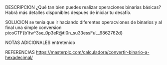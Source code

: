 
DESCRIPCION
¿Qué tan bien puedes realizar operaciones binarias básicas?
Habrá más detalles disponibles después de iniciar tu desafío.

SOLUCION
se tenia que ir haciando diferentes operacviones de binarios y al final una simple conversion
picoCTF{b1tw^3se_0p3eR@tI0n_su33essFuL_6862762d}

NOTAS ADICIONALES
entretenido

REFERENCIAS
https://masterplc.com/calculadora/convertir-binario-a-hexadecimal/